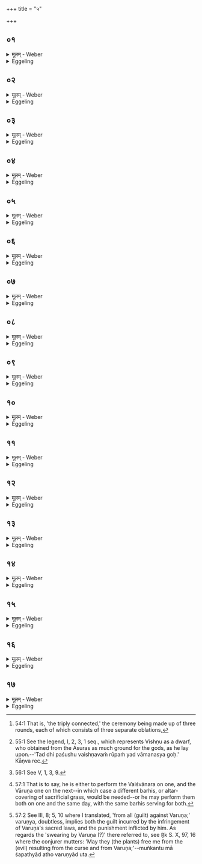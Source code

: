 +++
title = "५"

+++

##  ०१
<details><summary>मूलम् - Weber</summary>

आग्नावैष्णवमे᳘कादशकपालम् पुरोडा᳘शं नि᳘र्वपति॥  
ऐन्द्रावैष्णवं᳘ चरुं᳘ वैष्णवं त्रि᳘कपालं वा पुरोडाशं चरुं᳘ वा ते᳘न त्रिषंयुक्ते᳘न यजते पु᳘रुषानेत᳘द्देवा उ᳘पायंस्त᳘थो एॗवैष᳘ एतत्पु᳘रुषानेवो᳘पैति॥
</details>

<details><summary>Eggeling</summary>

1. He prepares a cake on eleven potsherds for Agni and Vishṇu, a pap for Indra and Vishṇu, and either a cake on three potsherds, or a pap, for Vishṇu. He performs that Trishaṁyukta [^egg_121] offering. Therewith the gods came by men, and in like manner does this (king) now thereby come by men.

[^egg_121]: 54:1 That is, 'the triply connected,' the ceremony being made up of three rounds, each of which consists of three separate oblations,
</details>

##  ०२
<details><summary>मूलम् - Weber</summary>

स य᳘दाग्नावैष्णवः᳟॥  
ए᳘कादशकपालः पुरोडा᳘शो भ᳘वत्यग्निर्वै᳘ दाता᳘ वैष्णवाः पु᳘रुषास्त᳘दस्मा अग्नि᳘र्दाता पु᳘रुषान्ददाति॥
</details>

<details><summary>Eggeling</summary>

2. Now as to why there is that cake on eleven potsherds for Agni and Vishṇu;--Agni is the giver, and men are Vishṇu's: thus Agni, the giver, gives him (the king) men.
</details>

##  ०३
<details><summary>मूलम् - Weber</summary>

अ᳘थ य᳘दैन्द्रावैष्णवः᳟॥  
चरुर्भ᳘वती᳘न्द्रो वै य᳘जमानो वैष्णवाः पु᳘रुषास्त᳘दस्मा अग्नि᳘र्दाता पुरुषान्द᳘दाति तै᳘रेवैतत्स᳘ᳫं᳘स्पृशते ता᳘नात्म᳘न्कुरुते॥
</details>

<details><summary>Eggeling</summary>

3. And as to why there is a pap for Indra and Vishṇu;--Indra is the Sacrificer, and men are Vishṇu's: thus Agni, the giver, gives him (the

 Sacrificer) men; he now puts himself in contact with them, makes them his own.
</details>

##  ०४
<details><summary>मूलम् - Weber</summary>

अ᳘थ य᳘द्वैष्णवः᳟॥  
त्रि᳘कपालो वा पुरोडा᳘शो भ᳘वति चरु᳘र्वा या᳘नेॗवास्मा अग्नि᳘र्दाता पु᳘रुषान्द᳘दाति ते᳘ष्वेॗवैत᳘दन्ततः प्र᳘तितिष्ठति यद्वै पु᳘रुषवान्क᳘र्म चि᳘कीर्षति शक्नो᳘ति वै तत्क᳘र्तुं तत्पु᳘रुषानेॗवैतदु᳘पैति पु᳘रुषवान्त्सूया इ᳘ति त᳘स्य वामनो गौर्द᳘क्षिणा स हि᳘ वैष्णवो य᳘द्वामनः᳟॥
</details>

<details><summary>Eggeling</summary>

4. And as to why there is either a cake on three potsherds, or a pap, for Vishṇu;--whatever men Agni, the giver, gives him, among them he thereby finally establishes him (the king); and whatever work he wishes to do with his men, that he is able to do. Thus he thereby approaches the men, thinking, 'May I be consecrated, and possessed of men!' A dwarfish bull is the sacrificial fee for this (offering), for the dwarf belongs to Vishṇu [^egg_122].

[^egg_122]: 55:1 See the legend, I, 2, 3, 1 seq., which represents Vishṇu as a dwarf, who obtained from the Asuras as much ground for the gods, as he lay upon.--'Tad dhi paśushu vaishṇavaṁ rūpaṁ yad vāmanasya goḥ.' Kāṇva rec.
</details>

##  ०५
<details><summary>मूलम् - Weber</summary>

अथा᳘परेण त्रिषंयुक्ते᳘न यजते॥  
स᳘ आग्नापौष्णमे᳘कादशकपालम् पुरोडा᳘शं नि᳘र्वपत्यैन्द्रापौष्णं᳘ चरुम् पौष्णं᳘ चरुं ते᳘न त्रिषंयुक्ते᳘न यजते पशू᳘नेव त᳘द्देवा उ᳘पायंस्त᳘थो एॗवैष᳘ एत᳘त्पशू᳘नेवो᳘पैति॥
</details>

<details><summary>Eggeling</summary>

5. He then performs another Trishaṁyukta offering. He prepares a cake on eleven potsherds for Agni and Pūshan, a pap for Indra and Pūshan, and a pap for Pūshan: this Trishaṁyukta he offers. Thereby the gods obtained cattle; and in like manner does this (king) thereby obtain cattle.
</details>

##  ०६
<details><summary>मूलम् - Weber</summary>

स य᳘दाग्नापौष्णः᳟॥  
ए᳘कादशकपालः पुरोडा᳘शो भ᳘वत्यग्निर्वै᳘ दाता᳘ पौष्णाः᳘ पश᳘वस्त᳘दस्मा अग्नि᳘रेव᳘ दाता᳘ पशू᳘न्ददाति॥
</details>

<details><summary>Eggeling</summary>

6. Now as to why there is that cake on eleven potsherds for Agni and Pūshan; Agni is the giver, and the cattle are Pūshan's: thus Agni, the giver, gives him cattle.
</details>

##  ०७
<details><summary>मूलम् - Weber</summary>

अ᳘थ यदैन्द्रापौष्णः॥  
चरुर्भ᳘वती᳘न्द्रो वै य᳘जमानः पौष्णाः᳘ पश᳘वः स या᳘नेॗवास्मा अग्नि᳘र्दाता᳘ पशून्द᳘दाति तै᳘रेॗवैतत्स᳘ᳫं᳘स्पृशते ता᳘नात्म᳘न्कुरुते॥
</details>

<details><summary>Eggeling</summary>

7. And as to why there is a pap for Indra and Pūshan;--Indra is the Sacrificer, and the cattle are Pūshan's: whatever cattle Agni, the giver, gives him, therewith he now puts himself in contact, those he makes his own.
</details>

##  ०८
<details><summary>मूलम् - Weber</summary>

अथ य᳘त्पौष्णः᳟॥  
चरुर्भ᳘वति या᳘नेॗवास्मा अग्नि᳘र्दाता᳘ पशून्द᳘दाति ते᳘ष्वेॗवैत᳘दन्ततः प्र᳘तितिष्ठति यद्वै᳘ पशुमान्क᳘र्म चि᳘कीर्षति शक्नो᳘ति वै तत्क᳘र्तुं त᳘त्पशू᳘नेॗवैतदु᳘पैति पशुमा᳘न्त्सूया इ᳘ति त᳘स्य श्यामो गौर्द᳘क्षिणा स हि᳘ पौष्णो य᳘छ्यामो द्वे वै᳘ श्याम᳘स्य रूपे᳘ शुक्लं᳘ चैव लो᳘म कृष्णं᳘ च द्वन्द्वं वै मिथुन᳘म् प्रज᳘ननं वै᳘ पूषा᳘ पश᳘वो हि᳘ पूषा᳘ पश᳘वो हि᳘ प्रज᳘ननम् मिथुन᳘मेॗवैत᳘त्प्रज᳘ननं क्रियते त᳘स्माछ्यामो गौर्द᳘क्षिणा॥
</details>

<details><summary>Eggeling</summary>

8. And why there is a pap for Pūshan;--whatever cattle Agni, the giver, gives him, therewith he thereby finally establishes him, and whatever work he wishes to do with his cattle, that he is able

to do: thus he comes by cattle, thinking, 'May I be consecrated, possessed of cattle!' A dark-grey [^egg_123] bull is the fee for this (offering), for such a dark-grey one is of Pūshan's nature: there are two forms of the dark-grey, the white hair and the black; and 'two and two' means a productive pair, and Pūshan represents productiveness, for Pūshan is cattle, and cattle means productiveness: thus a productive pair is obtained,--hence a dark-grey bull is the sacrificial fee.

[^egg_123]: 56:1 See V, 1, 3, 9.
</details>

##  ०९
<details><summary>मूलम् - Weber</summary>

अथा᳘परेण त्रिषंयुक्ते᳘न यजते᳟᳟॥  
सो ऽग्नीषोमी᳘यमे᳘कादशकपालम् पुरोडा᳘शं नि᳘र्वपत्यैन्द्रासौम्यं᳘ चरु᳘ᳫं᳘ सौम्यं᳘ चरुं ते᳘न त्रिषंयुक्ते᳘न यजते व᳘र्च एव त᳘द्देवा उ᳘पायंस्त᳘थो एॗवैष᳘ एतद्व᳘र्च एवो᳘पैति॥
</details>

<details><summary>Eggeling</summary>

9. He then performs another Trishaṁyukta offering. He prepares a cake on eleven potsherds for Agni and Soma, a pap for Indra and Soma, and a pap for Soma: this Trishaṁyukta (triply connected) he offers:--Thereby the gods attained glory; and in like manner does this (king) thereby attain glory.
</details>

##  १०
<details><summary>मूलम् - Weber</summary>

स य᳘दग्नीषोमी᳘यः॥  
ए᳘कादशकपालः पुरोडा᳘शो भ᳘वत्यग्निर्वै᳘ दाता व᳘र्चः सो᳘मस्त᳘दस्मा अग्नि᳘रेव दाता व᳘र्चो ददाति॥
</details>

<details><summary>Eggeling</summary>

10. Now as to why there is that cake on eleven potsherds for Agni and Soma;--Agni is the giver, and Soma is glory: thus Agni, the giver, gives him glory.
</details>

##  ११
<details><summary>मूलम् - Weber</summary>

अ᳘थ य᳘दैन्द्रासौम्यः᳟॥  
चरुर्भ᳘वती᳘न्द्रो वै य᳘जमानो व᳘र्चः सो᳘मः स य᳘देॗवास्मा अग्नि᳘र्दाता व᳘र्चो द᳘दाति ते᳘नैॗवैतत्स᳘ᳫं᳘स्पृशते त᳘दान्म᳘न्कुरुते॥
</details>

<details><summary>Eggeling</summary>

11. And as to why there is a pap for Indra and Soma;--Indra is the Sacrificer, and Soma is glory: whatever glory Agni, the giver, gives him, therewith he now puts himself in contact, that he makes his own.
</details>

##  १२
<details><summary>मूलम् - Weber</summary>

अ᳘थ य᳘त्सौम्यः᳟॥  
चरुर्भ᳘वति य᳘देॗवास्मा अग्नि᳘र्दाता व᳘र्चो द᳘दाति त᳘स्मिन्नेॗवैत᳘दन्ततः प्र᳘तितिष्ठति यद्वै᳘ वर्चस्वी क᳘र्म चि᳘कीर्षति शक्नो᳘ति वै तत्क᳘र्तुं तद्व᳘र्च एॗवैतदु᳘पैति वर्चस्वी᳘ सूया इ᳘तिॗ नो ह्य᳘वर्च᳘सोॗ व्याप्त्या चनार्थो᳘ ऽस्ति त᳘स्य बभ्रुर्गौर्द᳘क्षिणा स हि᳘ सौम्यो य᳘द्बभ्रुः᳟॥
</details>

<details><summary>Eggeling</summary>

12. And why there is a pap for Soma;--whatever glory, Agni, the giver, gives him, therein he now finally establishes him; and whatever work he, the glorious, wishes to do, that he is able to do. Thus he thereby attains glory,--thinking, 'May I be consecrated, endowed with glory!' for the inglorious one has no concern with success. A brown bull is

the fee for this (offering); for such a brown one is of Soma's nature.
</details>

##  १३
<details><summary>मूलम् - Weber</summary>

अ᳘थ श्वो᳘ भूते᳟॥  
वैश्वानरं द्वा᳘दशकपालम् पुरोडा᳘शं नि᳘र्वपति वारुण᳘ यवम᳘यं चरुं ता᳘भ्यामनूचीनाहं वे᳘ष्टिभ्यां य᳘जते समान᳘बर्हिर्भ्यां वा॥
</details>

<details><summary>Eggeling</summary>

13. And on the following day he prepares a cake-on twelve potsherds for (Agni) Vaiśvānara, and a barley pap for Varuṇa. These two offerings he performs either on days following one another, or so as to use the same barhis [^egg_124].

[^egg_124]: 57:1 That is to say, he is either to perform the Vaiśvānara on one, and the Vāruṇa one on the next--in which case a different barhis, or altar-covering of sacrificial grass, would be needed--or he may perform them both on one and the same day, with the same barhis serving for both.
</details>

##  १४
<details><summary>मूलम् - Weber</summary>

स य᳘द्वैश्वानरो भ᳘वति॥  
संवत्सरो वै᳘ वैश्वानरः᳘ संवत्सरः᳘ प्रजा᳘पतिः प्रजा᳘पतिरेव त᳘द्भूमा᳘नम् प्रजाः᳘ ससृजे भूमा᳘नम् प्रजाः᳘ सृष्ट्वा᳘ सूया इ᳘ति त᳘थो ए᳘वैष᳘ एत᳘द्भूमा᳘नम् प्रजाः᳘ सृजते भूमा᳘नम् प्रजाः सृष्ट्वा सूया इ᳘ति॥
</details>

<details><summary>Eggeling</summary>

14. And as to why there is that (cake) for Vaiśvānara;--Vaiśvānara ('belonging to all men') truly is the year, and Prajāpati is the year; and Prajāpati indeed thereby created abundance and creatures, thinking, 'May I be consecrated, having created abundance and creatures!' And in like manner does that (king) thereby create abundance and creatures, thinking, 'May I be consecrated, having created abundance and creatures!'
</details>

##  १५
<details><summary>मूलम् - Weber</summary>

अ᳘थ यद्द्वा᳘दशकपालो भ᳘वति॥  
द्वा᳘दश वै मा᳘साः संवत्सर᳘स्य संवत्सरो᳘ वैश्वानरस्त᳘स्माद्द्वादशकपालो भवति॥
</details>

<details><summary>Eggeling</summary>

15. And why it is one on twelve potsherds;--twelve months there are in the year, and Vaiśvānara is the year: this is why it is one on twelve potsherds.
</details>

##  १६
<details><summary>मूलम् - Weber</summary>

अ᳘थ य᳘द्वारुणो᳘ यवम᳘यश्चरुर्भ᳘वति॥  
तत्स᳘र्वस्मादेॗवैत᳘द्वरुणपाशात्स᳘र्वस्माद्वरुॗण्यात्प्रजाः प्र᳘मुञ्चति ता᳘ अस्यानमीवा᳘ अकिल्विषाः᳘ प्रजाः प्र᳘जायन्ते ऽनमीवा᳘ अकिल्विषाः᳘ प्रजा᳘ अभि᳘ सूया इ᳘ति॥
</details>

<details><summary>Eggeling</summary>

16. And as to why there is a barley pap for Varuṇa; he thereby frees the creatures from every snare of Varuṇa, from all that comes from Varuṇa [^egg_125];

[^egg_125]: 57:2 See III, 8; 5, 10 where I translated, 'from all (guilt) against Varuṇa;' varuṇya, doubtless, implies both the guilt incurred by the infringement of Varuṇa's sacred laws, and the punishment inflicted by him. As regards the 'swearing by Varuṇa (?)' there referred to, see R̥k S. X, 97, 16 where the conjurer mutters: 'May they (the plants) free me from the (evil) resulting from the curse and from Varuṇa;'--muñkantu mā śapathyād atho varuṇyād uta.

and those creatures of his are produced sound and faultless: 'May I be consecrated for sound and faultless creatures (or subjects)!' he thinks.
</details>

##  १७
<details><summary>मूलम् - Weber</summary>

ऋषभो᳘ वैश्वानर᳘स्य द᳘क्षिणा॥  
संवत्सरो वै᳘ वैश्वानरः᳘ संवत्सरः᳘ प्रजा᳘पतिरृषभो वै᳘ पशूना᳘म् प्रजा᳘पतिस्त᳘स्मादृषभो᳘ वैश्वानर᳘स्य द᳘क्षिणा कृष्णं वा᳘सो वारुण᳘स्य तद्धि᳘ वारुणं य᳘त्कृष्णं य᳘दि कृष्णं न᳘ विन्देद᳘पि य᳘देव किं᳘ च वा᳘सः स्याद्ग्रन्थि᳘भिर्हि वा᳘सो वारुणं᳘ वरुॗण्यो हि᳘ ग्रन्थिः᳟॥
</details>
<details><summary>Eggeling</summary>

17. A bull is the fee for the Vaiśvānara (oblation); for Vaiśvānara is the year, and Prajāpati is the year; and the bull is the Prajāpati (lord of creatures or generation) among cows: therefore a bull is the fee for the Vaiśvānara. A black cloth for the Vāruṇa (oblation), for what is black belongs to Varuṇa. If he cannot obtain a black one, any kind of cloth will do: it is by its knots that the cloth belongs to Vanilla, for the knot is sacred to Varuṇa.
</details>

